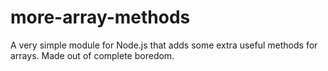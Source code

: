 # more-array-methods
A very simple module for Node.js that adds some extra useful methods for arrays. Made out of complete boredom.
